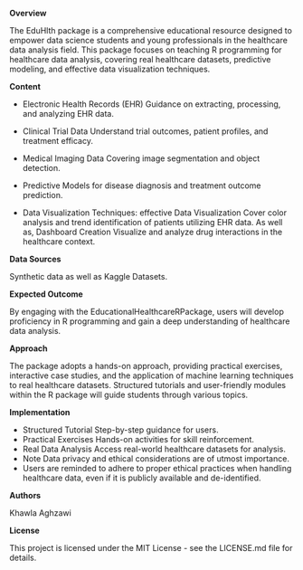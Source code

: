**Overview**

The EduHlth package is a comprehensive educational resource designed to empower data science students and young professionals in the healthcare data analysis field. 
This package focuses on teaching R programming for healthcare data analysis, covering real healthcare datasets, predictive modeling, and effective data visualization techniques.


**Content**
- Electronic Health Records (EHR) Guidance on extracting, processing, and analyzing EHR data.

- Clinical Trial Data Understand trial outcomes, patient profiles, and treatment efficacy.

- Medical Imaging Data Covering image segmentation and object detection.
  
- Predictive Models for disease diagnosis and treatment outcome prediction.

- Data Visualization Techniques: effective Data Visualization Cover color analysis and trend identification of patients utilizing EHR data. As well as, Dashboard Creation Visualize and analyze drug interactions in the healthcare context.
  

**Data Sources**

Synthetic data as well as Kaggle Datasets.


**Expected Outcome**

By engaging with the EducationalHealthcareRPackage, users will develop proficiency in R programming and gain a deep understanding of healthcare data analysis.


**Approach**

The package adopts a hands-on approach, providing practical exercises, interactive case studies, and the application of machine learning techniques to real healthcare datasets. 
Structured tutorials and user-friendly modules within the R package will guide students through various topics.


**Implementation**

- Structured Tutorial Step-by-step guidance for users.
- Practical Exercises Hands-on activities for skill reinforcement.
- Real Data Analysis Access real-world healthcare datasets for analysis.
- Note Data privacy and ethical considerations are of utmost importance.
- Users are reminded to adhere to proper ethical practices when handling healthcare data, even if it is publicly available and de-identified.


**Authors**

Khawla Aghzawi


**License**

This project is licensed under the MIT License - see the LICENSE.md file for details.


